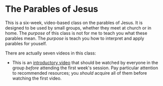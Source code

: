 # The Parables of Jesus
This is a six-week, video-based class on the parables of Jesus.  It is designed to be used by small groups, whether they meet at church or in home. The *purpose* of this class is not for me to teach you what these parables mean.  The *purpose* is teach you how to interpret and apply parables for youself.

There are actually seven videos in this class:

* This is an [introductory video](https://www.youtube.com/watch?v=mJnlcwlPsiM&index=2&t=0s&list=PL4bBxNW7CYAOco9qD_-bDvQMdsLxzBSQi) that should be watched by everyone in the group *before* attending the first week's session. Pay particular attention to recommended resources; you *should* acquire all of them before watching the first video.
